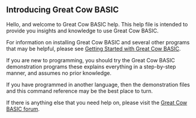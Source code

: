 <div class="section">

<div class="titlepage">

<div>

<div>

<span id="introducing_great_cow_basic"></span>Introducing Great Cow BASIC
--------------------------------------------------------------------------

</div>

</div>

</div>

Hello, and welcome to Great Cow BASIC help. This help file is intended
to provide you insights and knowledge to use Great Cow BASIC.

For information on installing Great Cow BASIC and several other programs
that may be helpful, please see
<a href="http://gcbasic.sourceforge.net/starting" class="link">Getting Started with Great Cow BASIC</a>.

If you are new to programming, you should try the Great Cow BASIC
demonstration programs these explains everything in a step-by-step
manner, and assumes no prior knowledge.

If you have programmed in another language, then the demonstration files
and this command reference may be the best place to turn.

If there is anything else that you need help on, please visit the
<a href="http://sourceforge.net/forum/?group_id=169286" class="link">Great Cow BASIC forum</a>.

</div>
